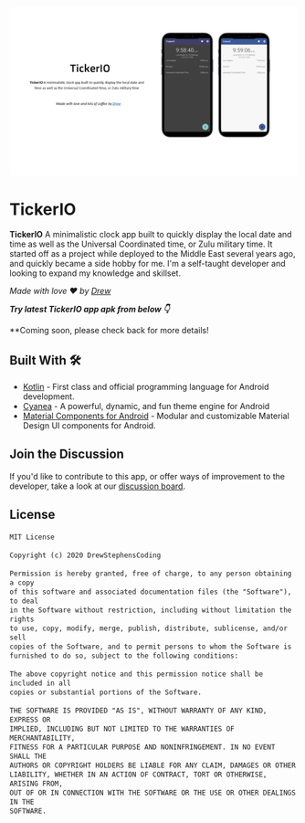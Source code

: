 ![GitHub Cards Preview](https://github.com/DrewStephensCoding/TickerIO/blob/main/screenshots/app_card_small.png)

# TickerIO
**TickerIO** A minimalistic clock app built to quickly display the local date and time as well as the Universal Coordinated time, or Zulu military time. It started off as a project while deployed to the Middle East several years ago, and quickly became a side hobby for me.  I'm a self-taught developer and looking to expand my knowledge and skillset.

*Made with love ❤️ by [Drew](https://github.com/DrewStephensCoding)*

***Try latest TickerIO app apk from below 👇***

**Coming soon, please check back for more details!

## Built With 🛠
- [Kotlin](https://kotlinlang.org/) - First class and official programming language for Android development.
- [Cyanea](https://github.com/jaredrummler/Cyanea) - A powerful, dynamic, and fun theme engine for Android
- [Material Components for Android](https://github.com/material-components/material-components-android) - Modular and customizable Material Design UI components for Android.

## Join the Discussion
If you'd like to contribute to this app, or offer ways of improvement to the developer, take a look at our [discussion board](https://github.com/DrewStephensCoding/TickerIO/discussions/1).


## License
```
MIT License

Copyright (c) 2020 DrewStephensCoding

Permission is hereby granted, free of charge, to any person obtaining a copy
of this software and associated documentation files (the "Software"), to deal
in the Software without restriction, including without limitation the rights
to use, copy, modify, merge, publish, distribute, sublicense, and/or sell
copies of the Software, and to permit persons to whom the Software is
furnished to do so, subject to the following conditions:

The above copyright notice and this permission notice shall be included in all
copies or substantial portions of the Software.

THE SOFTWARE IS PROVIDED "AS IS", WITHOUT WARRANTY OF ANY KIND, EXPRESS OR
IMPLIED, INCLUDING BUT NOT LIMITED TO THE WARRANTIES OF MERCHANTABILITY,
FITNESS FOR A PARTICULAR PURPOSE AND NONINFRINGEMENT. IN NO EVENT SHALL THE
AUTHORS OR COPYRIGHT HOLDERS BE LIABLE FOR ANY CLAIM, DAMAGES OR OTHER
LIABILITY, WHETHER IN AN ACTION OF CONTRACT, TORT OR OTHERWISE, ARISING FROM,
OUT OF OR IN CONNECTION WITH THE SOFTWARE OR THE USE OR OTHER DEALINGS IN THE
SOFTWARE.
```
